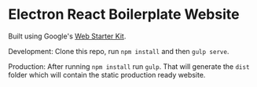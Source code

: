 # Electron React Boilerplate Website

Built using Google's [Web Starter Kit](https://developers.google.com/web/tools/starter-kit/).

Development:
Clone this repo, run `npm install` and then `gulp serve`.

Production:
After running `npm install` run `gulp`. That will generate the `dist` folder which will contain the static production ready website.
